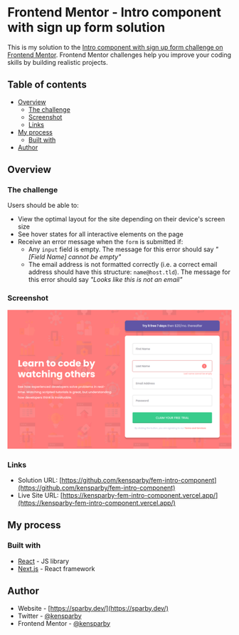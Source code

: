 # Frontend Mentor - Intro component with sign up form solution

This is my solution to the [Intro component with sign up form challenge on Frontend Mentor](https://www.frontendmentor.io/challenges/intro-component-with-signup-form-5cf91bd49edda32581d28fd1). Frontend Mentor challenges help you improve your coding skills by building realistic projects. 

## Table of contents

- [Overview](#overview)
  - [The challenge](#the-challenge)
  - [Screenshot](#screenshot)
  - [Links](#links)
- [My process](#my-process)
  - [Built with](#built-with)
- [Author](#author)

## Overview

### The challenge

Users should be able to:

- View the optimal layout for the site depending on their device's screen size
- See hover states for all interactive elements on the page
- Receive an error message when the `form` is submitted if:
  - Any `input` field is empty. The message for this error should say *"[Field Name] cannot be empty"*
  - The email address is not formatted correctly (i.e. a correct email address should have this structure: `name@host.tld`). The message for this error should say *"Looks like this is not an email"*

### Screenshot

![](./screenshot.png?raw=true)

### Links

- Solution URL: [https://github.com/kensparby/fem-intro-component](https://github.com/kensparby/fem-intro-component)
- Live Site URL: [https://kensparby-fem-intro-component.vercel.app/](https://kensparby-fem-intro-component.vercel.app/)

## My process

### Built with

- [React](https://reactjs.org/) - JS library
- [Next.js](https://nextjs.org/) - React framework

## Author

- Website - [https://sparby.dev/](https://sparby.dev/)
- Twitter - [@kensparby](https://www.twitter.com/kensparby)
- Frontend Mentor - [@kensparby](https://www.frontendmentor.io/profile/kensparby)